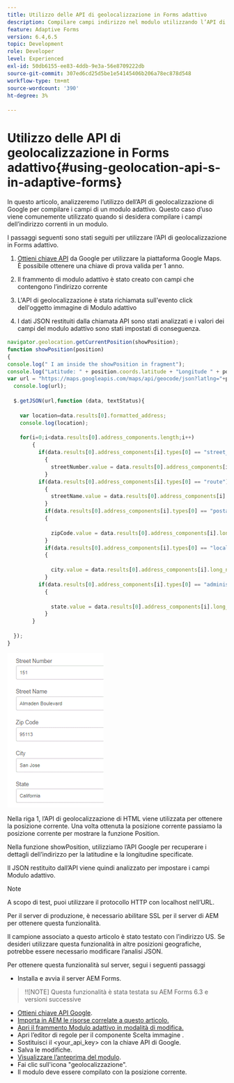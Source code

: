 ```yaml
---
title: Utilizzo delle API di geolocalizzazione in Forms adattivo
description: Compilare campi indirizzo nel modulo utilizzando l’API di geolocalizzazione
feature: Adaptive Forms
version: 6.4,6.5
topic: Development
role: Developer
level: Experienced
exl-id: 50db6155-ee83-4ddb-9e3a-56e8709222db
source-git-commit: 307ed6cd25d5be1e54145406b206a78ec878d548
workflow-type: tm+mt
source-wordcount: '390'
ht-degree: 3%

---
```


# Utilizzo delle API di geolocalizzazione in Forms adattivo{#using-geolocation-api-s-in-adaptive-forms}

In questo articolo, analizzeremo l’utilizzo dell’API di geolocalizzazione di Google per compilare i campi di un modulo adattivo. Questo caso d’uso viene comunemente utilizzato quando si desidera compilare i campi dell’indirizzo correnti in un modulo.

I passaggi seguenti sono stati seguiti per utilizzare l’API di geolocalizzazione in Forms adattivo.

1. [Ottieni chiave API](https://developers.google.com/maps/documentation/javascript/get-api-key) da Google per utilizzare la piattaforma Google Maps. È possibile ottenere una chiave di prova valida per 1 anno.

1. Il frammento di modulo adattivo è stato creato con campi che contengono l’indirizzo corrente

1. L&#39;API di geolocalizzazione è stata richiamata sull&#39;evento click dell&#39;oggetto immagine di Modulo adattivo

1. I dati JSON restituiti dalla chiamata API sono stati analizzati e i valori dei campi del modulo adattivo sono stati impostati di conseguenza.

```javascript
navigator.geolocation.getCurrentPosition(showPosition);
function showPosition(position) 
{
console.log(" I am inside the showPosition in fragment");
console.log("Latitude: " + position.coords.latitude + "Longitude " + position.coords.longitude);
var url = "https://maps.googleapis.com/maps/api/geocode/json?latlng="+position.coords.latitude+","+position.coords.longitude+"&key=<your_api_key>";
  console.log(url);
  
  $.getJSON(url,function (data, textStatus){
    
    var location=data.results[0].formatted_address;
    console.log(location);
    
    for(i=0;i<data.results[0].address_components.length;i++)
        {
          if(data.results[0].address_components[i].types[0] == "street_number")
            {
              streetNumber.value = data.results[0].address_components[i].long_name;
            }
          if(data.results[0].address_components[i].types[0] == "route")
            {
              streetName.value = data.results[0].address_components[i].long_name;
            }
            if(data.results[0].address_components[i].types[0] == "postal_code")
            {
              
              zipCode.value = data.results[0].address_components[i].long_name;
            }
            if(data.results[0].address_components[i].types[0] == "locality")
            {
              
              city.value = data.results[0].address_components[i].long_name;
            }
          if(data.results[0].address_components[i].types[0] == "administrative_area_level_1")
            {
              
              state.value = data.results[0].address_components[i].long_name;
            }
        }
    
  });
}
```

![I campi si popolano con l’api geologica](assets/capture-4.gif)

Nella riga 1, l’API di geolocalizzazione di HTML viene utilizzata per ottenere la posizione corrente. Una volta ottenuta la posizione corrente passiamo la posizione corrente per mostrare la funzione Position.

Nella funzione showPosition, utilizziamo l’API Google per recuperare i dettagli dell’indirizzo per la latitudine e la longitudine specificate.

Il JSON restituito dall’API viene quindi analizzato per impostare i campi Modulo adattivo.

>[!NOTE]
>
>A scopo di test, puoi utilizzare il protocollo HTTP con localhost nell’URL.
>
>Per il server di produzione, è necessario abilitare SSL per il server di AEM per ottenere questa funzionalità.
>
>Il campione associato a questo articolo è stato testato con l’indirizzo US. Se desideri utilizzare questa funzionalità in altre posizioni geografiche, potrebbe essere necessario modificare l’analisi JSON.

Per ottenere questa funzionalità sul server, segui i seguenti passaggi

* Installa e avvia il server AEM Forms.

>!![NOTE] Questa funzionalità è stata testata su AEM Forms 6.3 e versioni successive
* [Ottieni chiave API Google](https://developers.google.com/maps/documentation/javascript/get-api-key).
* [Importa in AEM le risorse correlate a questo articolo.](assets/geolocationapi.zip)
* [Apri il frammento Modulo adattivo in modalità di modifica.](http://localhost:4502/editor.html/content/forms/af/currentaddressfragment.html)
* Apri l’editor di regole per il componente Scelta immagine .
* Sostituisci il &lt;your_api_key> con la chiave API di Google.
* Salva le modifiche.
* [Visualizzare l’anteprima del modulo](http://localhost:4502/content/dam/formsanddocuments/currentaddressfragment/jcr:content?wcmmode=disabled).
* Fai clic sull&#39;icona &quot;geolocalizzazione&quot;.
* Il modulo deve essere compilato con la posizione corrente.

